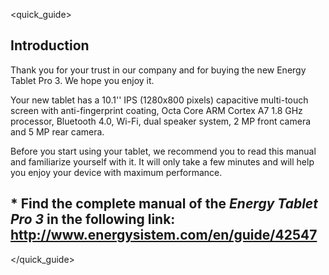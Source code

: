 <quick_guide>

## Introduction

Thank you for your trust in our company and for buying the new Energy Tablet Pro 3. We hope you enjoy it.

Your new tablet has a 10.1'' IPS (1280x800 pixels) capacitive multi-touch screen with anti-fingerprint coating, Octa Core ARM Cortex A7 1.8 GHz processor, Bluetooth 4.0, Wi-Fi, dual speaker system, 2 MP front camera and 5 MP rear camera. 

Before you start using your tablet, we recommend you to read this manual and familiarize yourself with it. It will only take a few minutes and will help you enjoy your device with maximum performance.

## <unique> * Find the complete manual of the *Energy Tablet Pro 3* in the following link: http://www.energysistem.com/en/guide/42547 </unique>

</quick_guide>

